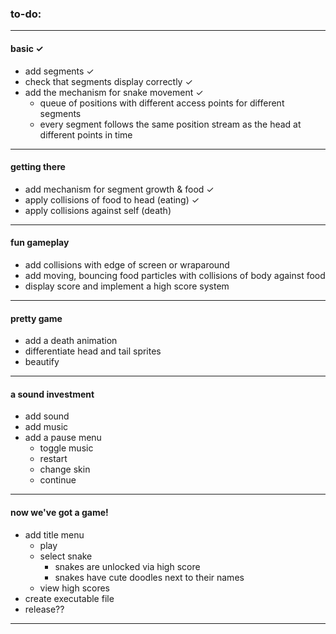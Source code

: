 ### to-do:

---
#### basic ✓
* add segments ✓
* check that segments display correctly ✓
* add the mechanism for snake movement ✓
    * queue of positions with different 
        access points for different segments
    * every segment follows the same position 
        stream as the head at different 
        points in time
---
#### getting there
* add mechanism for segment growth & food ✓
* apply collisions of food to head (eating) ✓
* apply collisions against self (death)
---
#### fun gameplay
* add collisions with edge of screen or 
    wraparound
* add moving, bouncing food particles with 
    collisions of body against food
* display score and implement a high score 
    system
---
#### pretty game
* add a death animation
* differentiate head and tail sprites
* beautify
---
#### a sound investment
* add sound
* add music
* add a pause menu
    * toggle music
    * restart
    * change skin
    * continue
---
#### now we've got a game!
* add title menu
    * play
    * select snake
        * snakes are unlocked via high score
        * snakes have cute doodles next to 
            their names
    * view high scores
* create executable file
* release??
---